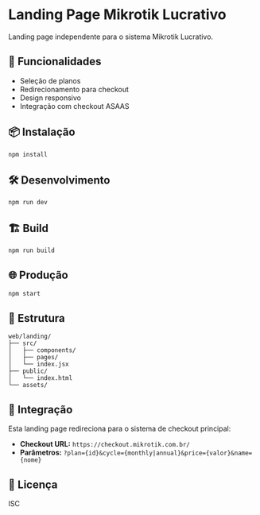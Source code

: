 # Landing Page Mikrotik Lucrativo

Landing page independente para o sistema Mikrotik Lucrativo.

## 🚀 Funcionalidades

- Seleção de planos
- Redirecionamento para checkout
- Design responsivo
- Integração com checkout ASAAS

## 📦 Instalação

```bash
npm install
```

## 🛠️ Desenvolvimento

```bash
npm run dev
```

## 🏗️ Build

```bash
npm run build
```

## 🌐 Produção

```bash
npm start
```

## 📁 Estrutura

```
web/landing/
├── src/
│   ├── components/
│   ├── pages/
│   └── index.jsx
├── public/
│   └── index.html
└── assets/
```

## 🔗 Integração

Esta landing page redireciona para o sistema de checkout principal:
- **Checkout URL:** `https://checkout.mikrotik.com.br/`
- **Parâmetros:** `?plan={id}&cycle={monthly|annual}&price={valor}&name={nome}`

## 📝 Licença

ISC
